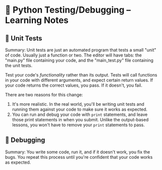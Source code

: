 # 🐍 Python Testing/Debugging – Learning Notes

## 🧪 Unit Tests

Summary: 
Unit tests are just an automated program that tests a small "unit" of code. Usually just a function or two. The editor will have tabs: the "main.py" file containing your code, and the "main_test.py" file containing the unit tests.

Test your code's _functionality_ rather than its output. Tests will call functions in your code with different arguments, and expect certain return values. If your code returns the correct values, you pass. If it doesn't, you fail.

There are two reasons for this change:

1. It's more realistic. In the real world, you'll be writing unit tests and running them against your code to make sure it works as expected.
2. You can run and debug your code with `print` statements, and leave those print statements in when you submit. Unlike the output-based lessons, you won't have to remove your `print` statements to pass.

## 🐜 Debugging

Summary: 
You write some code, run it, and if it doesn't work, you fix the bugs. You repeat this process until you're confident that your code works as expected.